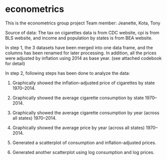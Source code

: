 # econometrics
This is the econometrics group project
Team member: Jeanette, Kota, Tony

Source of data:
The tax on cigarettes data is from CDC website, cpi is from BLS website, and income and population by states is from BEA website.

In step 1, the 3 datasets have been merged into one data frame, and the columns has been renamed for later processing.
In addition, all the prices were adjusted by inflation using 2014 as base year.
(see attached codebook for detail)

In step 2, following steps has been done to analyze the data:

1. Graphically showed the inflation-adjusted price of cigarettes by state 1970–2014.

2. Graphically showed the average cigarette consumption by state 1970–2014.

3. Graphically showed the average cigarette consumption by year (across all states) 1970–2014.

4. Graphically showed the average price by year (across all states) 1970–2014.

5. Generated a scatterplot of consumption and inflation-adjusted prices.

6. Generated another scatterplot using log consumption and log prices.
